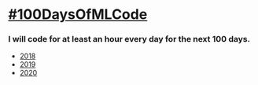 # [#100DaysOfMLCode](https://www.youtube.com/watch?v=cuQMBj1cWPo) 


### I will code for at least an hour every day for the next 100 days.

* [2018](https://github.com/1dhiman/100days-ml/tree/master/2018)
* [2019](https://github.com/1dhiman/100days-ml/tree/master/2019)
* [2020](https://github.com/1dhiman/100days-ml/blob/master/2020/index.md)
